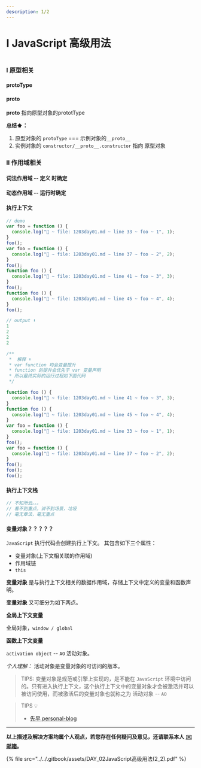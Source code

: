 ```yaml
---
description: 1/2
---
```


# I JavaScript 高级用法

<figure><img src="https://picx.zhimg.com/80/v2-eb49ab1ef23e8447c37c059344f359ea_720w.webp?source=1940ef5c" alt=""><figcaption></figcaption></figure>

### I 原型相关

#### protoType

#### **proto**

**proto** 指向原型对象的prototType

**总结⬆️：**

1. 原型对象的 `protoType` === 示例对象的`__proto__`
2. 实例对象的 `constructor/__proto__.constructor` 指向 原型对象

### II 作用域相关

#### 词法作用域 -- 定义 时确定

#### 动态作用域 -- 运行时确定

#### 执行上下文

```javascript
// demo
var foo = function () {
  console.log("🚀 ~ file: 1203day01.md ~ line 33 ~ foo ~ 1", 1);
}
foo();
var foo = function () {
  console.log("🚀 ~ file: 1203day01.md ~ line 37 ~ foo ~ 2", 2);
}
foo();
function foo () {
  console.log("🚀 ~ file: 1203day01.md ~ line 41 ~ foo ~ 3", 3);
}
foo();
function foo () {
  console.log("🚀 ~ file: 1203day01.md ~ line 45 ~ foo ~ 4", 4);
}
foo();

// output ⬇️
1
2
2
2
```

```javascript
/**
 *  解释 ⬇️
 * var function 均会变量提升
 * function 的提升会优先于 var 变量声明
 * 所以最终实际的运行过程如下面代码
 */

function foo () {
  console.log("🚀 ~ file: 1203day01.md ~ line 41 ~ foo ~ 3", 3);
}
function foo () {
  console.log("🚀 ~ file: 1203day01.md ~ line 45 ~ foo ~ 4", 4);
}
var foo = function () {
  console.log("🚀 ~ file: 1203day01.md ~ line 33 ~ foo ~ 1", 1);
}
foo();
var foo = function () {
  console.log("🚀 ~ file: 1203day01.md ~ line 37 ~ foo ~ 2", 2);
}
foo();
foo();
foo();

```

#### 执行上下文栈

```javascript
// 不知所云。。。
// 看不到重点，讲不到场景，垃圾
// 毫无章法，毫无重点
```

#### 变量对象？？？？？

`JavaScript` 执行代码会创建执行上下文。 其包含如下三个属性：

* 变量对象(上下文相关联的作用域)
* 作用域链
* `this`

**变量对象** 是与执行上下文相关的数据作用域，存储上下文中定义的变量和函数声明。

**变量对象** 又可细分为如下两点。

**全局上下文变量**

全局对象，`window / global`

**函数上下文变量**

`activation object` -- `AO` 活动对象。

_个人理解：_ 活动对象是变量对象的可访问的版本。

> TIPS: 变量对象是规范或引擎上实现的，是不能在 `JavaScript` 环境中访问的。只有进入执行上下文，这个执行上下文中的变量对象才会被激活并可以被访问使用，而被激活后的变量对象也就称之为 活动对象 -- `AO`

> TIPS 💡
>
> * [先早 personal-blog](https://github.com/xianzao/xianzao-interview/issues)

***

**以上描述及解决方案均属个人观点，若您存在任何疑问及意见，还请联系本人** [**✉️ 邮箱**](mailto:wyx.scottwu@gmail.com)**。**

{% file src="../../.gitbook/assets/DAY_02JavaScript高级用法(2_2).pdf" %}
